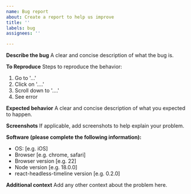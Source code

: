 ```yaml
---
name: Bug report
about: Create a report to help us improve
title: ''
labels: bug
assignees: ''

---
```


**Describe the bug**
A clear and concise description of what the bug is.

**To Reproduce**
Steps to reproduce the behavior:
1. Go to '...'
2. Click on '....'
3. Scroll down to '....'
4. See error

**Expected behavior**
A clear and concise description of what you expected to happen.

**Screenshots**
If applicable, add screenshots to help explain your problem.

**Software (please complete the following information):**
 - OS: [e.g. iOS]
 - Browser [e.g. chrome, safari]
 - Browser version [e.g. 22]
 - Node version [e.g. 18.0.0]
 - react-headless-timeline version [e.g. 0.2.0]

**Additional context**
Add any other context about the problem here.
